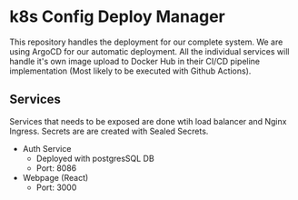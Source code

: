 # k8s Config Deploy Manager
This repository handles the deployment for our complete system. We are using ArgoCD for our automatic deployment. All the individual services will handle it's own image upload to Docker Hub in their CI/CD pipeline implementation (Most likely to be executed with Github Actions). 

## Services 
Services that needs to be exposed are done wtih load balancer and Nginx Ingress. Secrets are are created with Sealed Secrets.

- Auth Service
  - Deployed with postgresSQL DB
  - Port: 8086
- Webpage (React)  
  - Port: 3000
